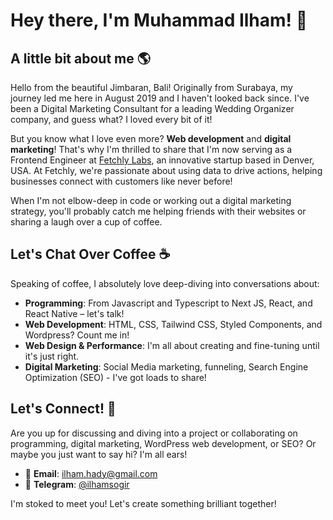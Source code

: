 # Hey there, I'm Muhammad Ilham! 👋

## A little bit about me 🌎

Hello from the beautiful Jimbaran, Bali! Originally from Surabaya, my journey led me here in August 2019 and I haven't looked back since. I've been a Digital Marketing Consultant for a leading Wedding Organizer company, and guess what? I loved every bit of it! 

But you know what I love even more? **Web development** and **digital marketing**! That's why I'm thrilled to share that I'm now serving as a Frontend Engineer at [Fetchly Labs](https://www.fetch.ly), an innovative startup based in Denver, USA. At Fetchly, we're passionate about using data to drive actions, helping businesses connect with customers like never before!

When I'm not elbow-deep in code or working out a digital marketing strategy, you'll probably catch me helping friends with their websites or sharing a laugh over a cup of coffee.

## Let's Chat Over Coffee ☕️

Speaking of coffee, I absolutely love deep-diving into conversations about:

- **Programming**: From Javascript and Typescript to Next JS, React, and React Native – let's talk!
- **Web Development**: HTML, CSS, Tailwind CSS, Styled Components, and Wordpress? Count me in!
- **Web Design & Performance**: I'm all about creating and fine-tuning until it's just right.
- **Digital Marketing**: Social Media marketing, funneling, Search Engine Optimization (SEO) - I've got loads to share!

## Let's Connect! 🤝

Are you up for discussing and diving into a project or collaborating on programming, digital marketing, WordPress web development, or SEO? Or maybe you just want to say hi? I'm all ears!

- 📧 **Email**: [ilham.hady@gmail.com](mailto:ilham.hady@gmail.com)
- 📱 **Telegram**: [@ilhamsogir](https://t.me/ilhamsogir)

I'm stoked to meet you! Let's create something brilliant together!
